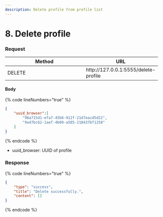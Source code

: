 ```yaml
---
description: Delete profile from profile list
---
```


# 8. Delete profile



### **Request**

<table><thead><tr><th width="249">Method</th><th>URL</th></tr></thead><tbody><tr><td>DELETE</td><td>http://127.0.0.1:5555/delete-profile</td></tr></tbody></table>

#### **Body**

{% code lineNumbers="true" %}
```json
{
    "uuid_browser":[
        "98a715d1-efa7-45b6-912f-21d7eacd5d22",
        "9a47bc62-1aef-4b09-a585-218437bf1258"
    ]
}
```
{% endcode %}

* uuid\_browser: UUID of profile



### &#x20;**Response**

{% code lineNumbers="true" %}
```json
{
    "type": "success",
    "title": "Delete successfully.",
    "content": []
}
```
{% endcode %}
